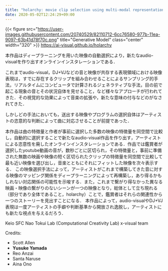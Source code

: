 ```yaml
---
title: "holarchy: movie clip selection using multi-modal representation"
date: 2020-05-02T12:24:29+09:00
---
```


{{< figure src="https://user-images.githubusercontent.com/20740529/82110712-6cc76580-977b-11ea-9097-63b41d78f70c.png" title="Generative Model" class="center" width="320" >}}
https://ai-visual.github.io/holarchy

本作品はディープラーニングを用いた映像の自動選択により，新たなaudio-visualを作り出すオンラインインスタレーションである．


これまでaudio-visual，DJ+VJなどの音と映像が共存する表現領域における映像表現は，すでに存在するクリップを組み合わせることによるサンプリング的手法，リアルタイムにコンピュータで計算されるジェネラティブな手法，目の前で起こる現象の音とその状況自体を見せること，など様々なアプローチが行われてきた．その視覚的な効果によって音楽の拡張や，新たな意味の付与などのがなされてきた．


しかしどの手法においても，送出する映像やプログラムの選択自体はアーティストの恣意的な判断によって曲に対応させることが前提であった．


本作品は曲の特徴量と作者が事前に選択した多数の映像の特徴量を同空間で比較し，自動的に選択することで新たなaudio-visual作品を作り出す，アーティストによる恣意性を廃したオンラインインスタレーションである．作品では鑑賞者が選択したyoutube動画の音が，数秒ごとに区切られ，その特徴量と，事前に準備された無数の映画や映像の短く区切られたクリップの特徴量を同空間で比較して最も近い映像を選び出し，音楽とともにそれにフィットした映像を次々表示する．
この映像選択手法によって，アーティストがこれまで構築してきた音に対する映像のマッピング関係をディープラーニングによって再構築し，あり得るかもしれない対応関係の可能性を示唆する．また，これまで繋がり得なかった異なる映画・映像の繋がりのないシーンが一つの映像となり，総体として立ち現れる（部分であり全体であること，holarchy）ことで，鑑賞者はそれらの関連性から一つのストーリーを見出すことになる．
本作品によって，audio-visualやDJ+VJ表現は一度アーティストの手癖や判断基準から開放され逸脱し，アーティストにも新たな視点を与えるだろう．


Keio SFC Nao Tokui Lab (Computational Creativity Lab) x-visual team

Credits:
- Scott Allen
- **Yusuke Yamada**
- Reo Anzai
- Santa Naruse
- Aina Ono
